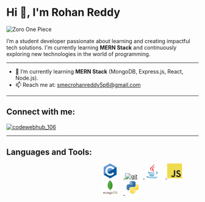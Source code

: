<h1> Hi 👋, I'm Rohan Reddy</h1>
<img src="https://media1.tenor.com/m/o6vsBd5Ywa8AAAAC/zoro-zoro-one-piece.gif" alt="Zoro One Piece" style="width: 50%; height: auto;" />

I’m a student developer passionate about learning and creating impactful tech solutions. I'm currently learning **MERN Stack** and continuously exploring new technologies in the world of programming.

---

- 🌱 I’m currently learning **MERN Stack** (MongoDB, Express.js, React, Node.js).
- 📫 Reach me at: [smecrohanreddy5p6@gmail.com](mailto:smecrohanreddy5p6@gmail.com)

---

## Connect with me:

<p align="left">
  <a href="https://twitter.com/codewebhub_106" target="blank">
    <img align="center" src="https://raw.githubusercontent.com/rahuldkjain/github-profile-readme-generator/master/src/images/icons/Social/twitter.svg" alt="codewebhub_106" height="30" width="40" />
  </a>
</p>

---

## Languages and Tools:

<p align="left" style="padding-left: 50%;">

  <a href="https://www.cprogramming.com/" target="_blank" rel="noreferrer">
    <img src="https://raw.githubusercontent.com/devicons/devicon/master/icons/c/c-original.svg" alt="c" width="40" height="40" style="margin-right: 15px;" />
  </a> 
  <a href="https://git-scm.com/" target="_blank" rel="noreferrer">
    <img src="https://www.vectorlogo.zone/logos/git-scm/git-scm-icon.svg" alt="git" width="40" height="40" style="margin-right: 15px;" />
  </a>
  <a href="https://www.java.com" target="_blank" rel="noreferrer">
    <img src="https://raw.githubusercontent.com/devicons/devicon/master/icons/java/java-original.svg" alt="java" width="40" height="40" style="margin-right: 15px;" />
  </a>
  <a href="https://developer.mozilla.org/en-US/docs/Web/JavaScript" target="_blank" rel="noreferrer">
    <img src="https://raw.githubusercontent.com/devicons/devicon/master/icons/javascript/javascript-original.svg" alt="javascript" width="40" height="40" style="margin-right: 15px;" />
  </a>
  <a href="https://www.mongodb.com/" target="_blank" rel="noreferrer">
    <img src="https://raw.githubusercontent.com/devicons/devicon/master/icons/mongodb/mongodb-original-wordmark.svg" alt="mongodb" width="40" height="40" style="margin-right: 15px;" />
  </a>
  <a href="https://www.python.org" target="_blank" rel="noreferrer">
    <img src="https://raw.githubusercontent.com/devicons/devicon/master/icons/python/python-original.svg" alt="python" width="40" height="40" style="margin-right: 15px;" />
  </a>
  <a href="https://reactjs.org/" target="_blank" rel="noref

<!---
Rohanreddy-web/Rohanreddy-web is a ✨ special ✨ repository because its `README.md` (this file) appears on your GitHub profile.
You can click the Preview link to take a look at your changes.
--->
